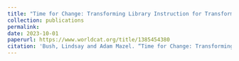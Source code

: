 ```yaml
---
title: "Time for Change: Transforming Library Instruction for Transformative Learning"
collection: publications
permalink: 
date: 2023-10-01
paperurl: https://www.worldcat.org/title/1385454380
citation: 'Bush, Lindsay and Adam Mazel. “Time for Change: Transforming Library Instruction for Transformative Learning.” <i>Instructional Identities and Information Literacy, Volume 2: Transforming Our Programs, Institutions, and Profession.</i> Ed. Amanda Hess. ACRL, forthcoming.'
---
```

